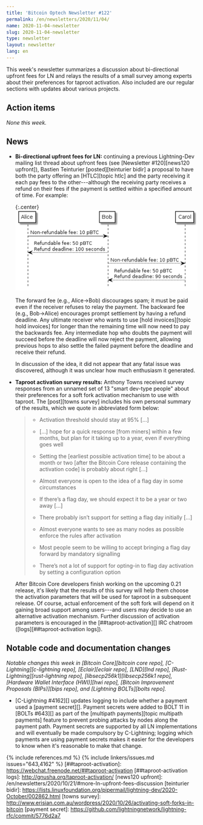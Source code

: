 ```yaml
---
title: 'Bitcoin Optech Newsletter #122'
permalink: /en/newsletters/2020/11/04/
name: 2020-11-04-newsletter
slug: 2020-11-04-newsletter
type: newsletter
layout: newsletter
lang: en
---
```

This week's newsletter summarizes a discussion about bi-directional
upfront fees for LN and relays the results of a small survey among
experts about their preferences for taproot activation.  Also included
are our regular sections with updates about various projects.

## Action items

*None this week.*

## News

- **Bi-directional upfront fees for LN:** continuing a previous
  Lightning-Dev mailing list thread about upfront fees (see [Newsletter
  #120][news120 upfront]), Bastien Teinturier [posted][teinturier bidir]
  a proposal to have both the party offering an [HTLC][topic htlc] and
  the party receiving it each pay fees to the other---although the
  receiving party receives a refund on their fees if the payment is
  settled within a specified amount of time.  For example:

    {:.center}
    ![Alice routes a payment through Bob to Carol with bi-directional upfront fees](/img/posts/2020-11-bi-directional-upfront.png)

    The forward fee (e.g., Alice→Bob) discourages spam; it must be paid
    even if the receiver refuses to relay the payment.  The backward fee
    (e.g., Bob→Alice) encourages prompt settlement by having a refund
    deadline.  Any ultimate receiver who wants to use [hold
    invoices][topic hold invoices] for longer than the remaining time
    will now need to pay the backwards fee.  Any intermediate hop who
    doubts the payment will succeed before the deadline will now reject
    the payment, allowing previous hops to also settle the failed
    payment before the deadline and receive their refund.

    In discussion of the idea, it did not appear that any fatal issue
    was discovered, although it was unclear how much enthusiasm it
    generated.

- **Taproot activation survey results:** Anthony Towns received survey
  responses from an unnamed set of 13 "smart dev-type people" about
  their preferences for a soft fork activation mechanism to use with
  taproot.  The [post][towns survey] includes his own personal summary
  of the results, which we quote in abbreviated form below:

    > - Activation threshold should stay at 95% [...]
    >
    > - [...] hope for a quick response [from miners] within a few
    >   months, but plan for it taking up to a year, even if everything
    >   goes well
    >
    > - Setting the [earliest possible activation time] to be about a
    >   month or two [after the Bitcoin Core release containing the
    >   activation code] is probably about right [...]
    >
    > - Almost everyone is open to the idea of a flag day in some
    >   circumstances
    >
    > - If there’s a flag day, we should expect it to be a year or two
    >   away [...]
    >
    > - There probably isn’t support for setting a flag day initially
    >   [...]
    >
    > - Almost everyone wants to see as many nodes as possible enforce
    >   the rules after activation
    >
    > - Most people seem to be willing to accept bringing a flag day
    >   forward by mandatory signalling
    >
    > - There’s not a lot of support for opting-in to flag day
    >   activation by setting a configuration option

    After Bitcoin Core developers finish working on the upcoming 0.21
    release, it's likely that the results of this survey will help them
    choose the activation parameters that will be used for taproot in a
    subsequent release.  Of course, actual enforcement of the soft fork
    will depend on it gaining broad support among users---and users may
    decide to use an alternative activation mechanism.  Further
    discussion of activation parameters is encouraged in the
    [##taproot-activation][] IRC chatroom ([logs][##taproot-activation
    logs]).

## Notable code and documentation changes

*Notable changes this week in [Bitcoin Core][bitcoin core repo],
[C-Lightning][c-lightning repo], [Eclair][eclair repo], [LND][lnd repo],
[Rust-Lightning][rust-lightning repo], [libsecp256k1][libsecp256k1 repo],
[Hardware Wallet Interface (HWI)][hwi repo], [Bitcoin Improvement Proposals
(BIPs)][bips repo], and [Lightning BOLTs][bolts repo].*

- [C-Lightning #4162][] updates logging to include whether a payment used
  a [payment secret][]. Payment secrets were added to BOLT 11 in [BOLTs #643][]
  as part of the [multipath payments][topic multipath payments] feature to prevent probing attacks by nodes
  along the payment path. Payment secrets are supported by all LN
  implementations and will eventually be made compulsory by C-Lightning; logging
  which payments are using payment secrets makes it easier for the developers to
  know when it's reasonable to make that change.

{% include references.md %}
{% include linkers/issues.md issues="643,4162" %}
[##taproot-activation]: https://webchat.freenode.net/##taproot-activation
[##taproot-activation logs]: http://gnusha.org/taproot-activation/
[news120 upfront]: /en/newsletters/2020/10/21/#more-ln-upfront-fees-discussion
[teinturier bidir]: https://lists.linuxfoundation.org/pipermail/lightning-dev/2020-October/002862.html
[towns survey]: http://www.erisian.com.au/wordpress/2020/10/26/activating-soft-forks-in-bitcoin
[payment secret]: https://github.com/lightningnetwork/lightning-rfc/commit/5776d2a7
